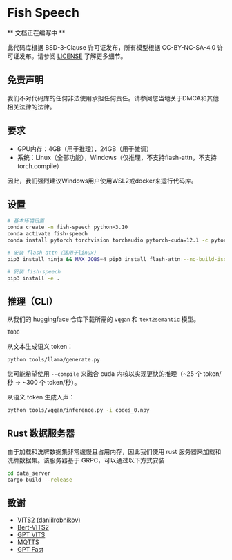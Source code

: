 # Fish Speech

** 文档正在编写中 **

此代码库根据 BSD-3-Clause 许可证发布，所有模型根据 CC-BY-NC-SA-4.0 许可证发布。请参阅 [LICENSE](LICENSE) 了解更多细节。

## 免责声明
我们不对代码库的任何非法使用承担任何责任。请参阅您当地关于DMCA和其他相关法律的法律。

## 要求
- GPU内存：4GB（用于推理），24GB（用于微调）
- 系统：Linux（全部功能），Windows（仅推理，不支持flash-attn，不支持torch.compile）

因此，我们强烈建议Windows用户使用WSL2或docker来运行代码库。

## 设置
```bash
# 基本环境设置
conda create -n fish-speech python=3.10
conda activate fish-speech
conda install pytorch torchvision torchaudio pytorch-cuda=12.1 -c pytorch -c nvidia

# 安装 flash-attn（适用于linux）
pip3 install ninja && MAX_JOBS=4 pip3 install flash-attn --no-build-isolation

# 安装 fish-speech
pip3 install -e .
```

## 推理（CLI）

从我们的 huggingface 仓库下载所需的 `vqgan` 和 `text2semantic` 模型。
    
```bash
TODO
```

从文本生成语义 token：
```bash
python tools/llama/generate.py
```

您可能希望使用 `--compile` 来融合 cuda 内核以实现更快的推理（~25 个 token/秒 -> ~300 个 token/秒）。

从语义 token 生成人声：
```bash
python tools/vqgan/inference.py -i codes_0.npy
```

## Rust 数据服务器
由于加载和洗牌数据集非常缓慢且占用内存，因此我们使用 rust 服务器来加载和洗牌数据集。该服务器基于 GRPC，可以通过以下方式安装

```bash
cd data_server
cargo build --release
```

## 致谢
- [VITS2 (daniilrobnikov)](https://github.com/daniilrobnikov/vits2)
- [Bert-VITS2](https://github.com/fishaudio/Bert-VITS2)
- [GPT VITS](https://github.com/innnky/gpt-vits)
- [MQTTS](https://github.com/b04901014/MQTTS)
- [GPT Fast](https://github.com/pytorch-labs/gpt-fast)
